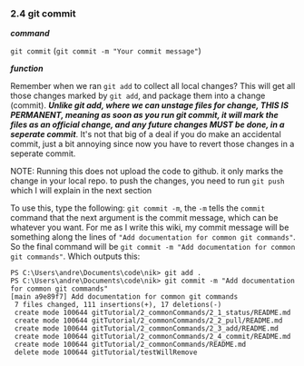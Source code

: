 ### 2.4 git commit

***command***

`git commit` (`git commit -m "Your commit message"`)

***function***

Remember when we ran `git add` to collect all local changes? This will get all those changes marked by `git add`, and package them into a change (commit). ***Unlike git add, where we can unstage files for change, THIS IS PERMANENT, meaning as soon as you run git commit, it will mark the files as an official change, and any future changes MUST be done, in a seperate commit***. It's not that big of a deal if you do make an accidental commit, just a bit annoying since now you have to revert those changes in a seperate commit.

NOTE: Running this does not upload the code to github. it only marks the change in your local repo. to push the changes, you need to run `git push` which I will explain in the next section

To use this, type the following: `git commit -m`, the `-m` tells the `commit` command that the next argument is the commit message, which can be whatever you want. For me as I write this wiki, my commit message will be something along the lines of `"Add documentation for common git commands"`. So the final command will be `git commit -m "Add documentation for common git commands"`. Which outputs this:

```
PS C:\Users\andre\Documents\code\nik> git add .
PS C:\Users\andre\Documents\code\nik> git commit -m "Add documentation for common git commands"
[main a9e89f7] Add documentation for common git commands
 7 files changed, 111 insertions(+), 17 deletions(-)
 create mode 100644 gitTutorial/2_commonCommands/2_1_status/README.md
 create mode 100644 gitTutorial/2_commonCommands/2_2_pull/README.md
 create mode 100644 gitTutorial/2_commonCommands/2_3_add/README.md
 create mode 100644 gitTutorial/2_commonCommands/2_4_commit/README.md
 create mode 100644 gitTutorial/2_commonCommands/README.md
 delete mode 100644 gitTutorial/testWillRemove
```